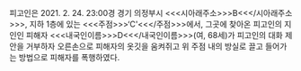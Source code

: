 피고인은 2021. 2. 24. 23:00경 경기 의정부시 <<<시아래주소>>>B<<</시아래주소>>>, 지하 1층에 있는 <<<주점>>>‘C'<<</주점>>>에서, 그곳에 찾아온 피고인의 지인인 피해자 <<<내국인이름>>>D<<</내국인이름>>>(여, 68세)가 피고인의 대화 제안을 거부하자 오른손으로 피해자의 옷깃을 움켜쥐고 위 주점 내의 방실로 끌고 들어가는 방법으로 피해자를 폭행하였다.